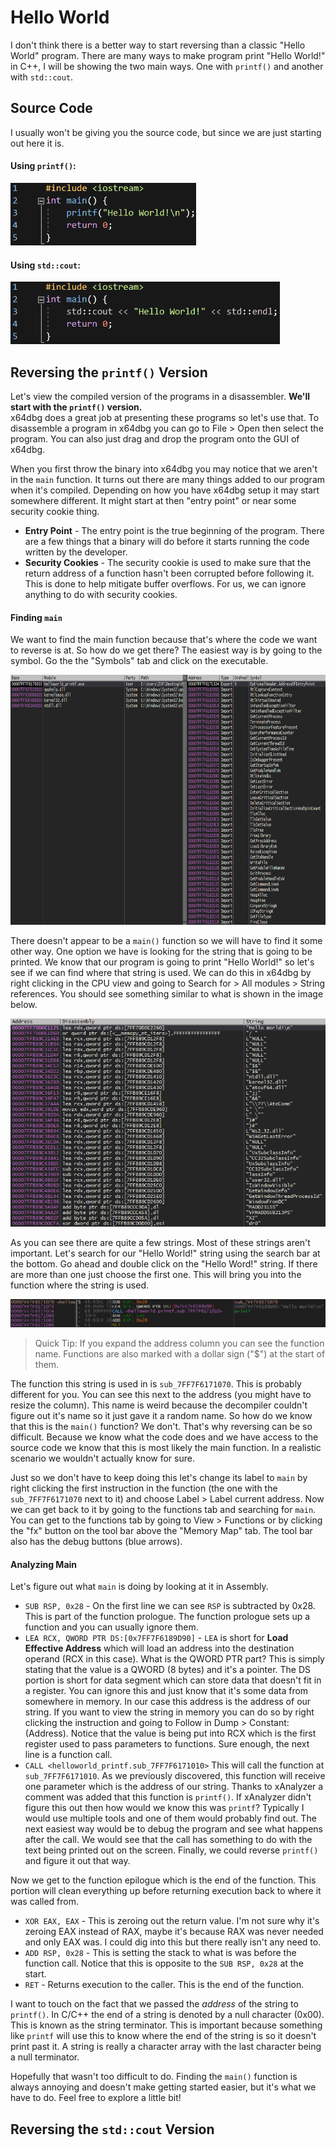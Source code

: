 # Hello World
I don't think there is a better way to start reversing than a classic "Hello World" program. There are many ways to make program print "Hello World!" in C++, I will be showing the two main ways. One with `printf()` and another with `std::cout`.

## Source Code
I usually won't be giving you the source code, but since we are just starting out here it is.
#### Using `printf()`:
<p>
  <img height="100" src="[ignore]/HelloWorldPrintf.png">
</p>

#### Using `std::cout`:
<p>
  <img height="100" src="[ignore]/HelloWorldCout.png">
</p>

## Reversing the `printf()` Version
Let's view the compiled version of the programs in a disassembler. **We'll start with the `printf()` version.**  
x64dbg does a great job at presenting these programs so let's use that. To disassemble a program in x64dbg you can go to File > Open then select the program. You can also just drag and drop the program onto the GUI of x64dbg.

When you first throw the binary into x64dbg you may notice that we aren't in the `main` function. It turns out there are many things added to our program when it's compiled. Depending on how you have x64dbg setup it may start somewhere different. It might start at then "entry point" or near some security cookie thing. 
* **Entry Point** - The entry point is the true beginning of the program. There are a few things that a binary will do before it starts running the code written by the developer.
* **Security Cookies** - The security cookie is used to make sure that the return address of a function hasn't been corrupted before following it. This is done to help mitigate buffer overflows. For us, we can ignore anything to do with security cookies.

#### Finding `main`
We want to find the main function because that's where the code we want to reverse is at. So how do we get there? The easiest way is by going to the symbol. Go the the "Symbols" tab and click on the executable. 
<p align="center">
  <img height="400" src="[ignore]/PrintfSymbols.png">
</p>

There doesn't appear to be a `main()` function so we will have to find it some other way. One option we have is looking for the string that is going to be printed. We know that our program is going to print "Hello World!" so let's see if we can find where that string is used. We can do this in x64dbg by right clicking in the CPU view and going to Search for > All modules > String references. You should see something similar to what is shown in the image below.

<p align="center">
  <img src="[ignore]/StringReferences.png">
</p>

As you can see there are quite a few strings. Most of these strings aren't important. Let's search for our "Hello World!" string using the search bar at the bottom. Go ahead and double click on the "Hello Word!" string. If there are more than one just choose the first one. This will bring you into the function where the string is used.
<p align="center">
  <img src="[ignore]/PrintfMain.png">
</p>

> Quick Tip: If you expand the address column you can see the function name. Functions are also marked with a dollar sign ("$") at the start of them.

The function this string is used in is `sub_7FF7F6171070`. This is probably different for you. You can see this next to the address (you might have to resize the column). This name is weird because the decompiler couldn't figure out it's name so it just gave it a random name. So how do we know that this is the `main()` function? We don't. That's why reversing can be so difficult. Because we know what the code does and we have access to the source code we know that this is most likely the main function. In a realistic scenario we wouldn't actually know for sure.

Just so we don't have to keep doing this let's change its label to `main` by right clicking the first instruction in the function (the one with the `sub_7FF7F6171070` next to it) and choose Label > Label current address. Now we can get back to it by going to the functions tab and searching for `main`. You can get to the functions tab by going to View > Functions or by clicking the "fx" button on the tool bar above the "Memory Map" tab. The tool bar also has the debug buttons (blue arrows).

#### Analyzing Main
Let's figure out what `main` is doing by looking at it in Assembly. 
* `SUB RSP, 0x28` - On the first line we can see `RSP` is subtracted by 0x28. This is part of the function prologue. The function prologue sets up a function and you can usually ignore them.
* `LEA RCX, QWORD PTR DS:[0x7FF7F6189D90]` - `LEA` is short for **Load Effective Address** which will load an address into the destination operand (RCX in this case). What is the QWORD PTR part? This is simply stating that the value is a QWORD (8 bytes) and it's a pointer. The DS portion is short for data segment which can store data that doesn't fit in a register. You can ignore this and just know that it's some data from somewhere in memory. In our case this address is the address of our string. If you want to view the string in memory you can do so by right clicking the instruction and going to Follow in Dump > Constant: (Address). Notice that the value is being put into RCX which is the first register used to pass parameters to functions. Sure enough, the next line is a function call.
* `CALL <helloworld_printf.sub_7FF7F6171010>` This will call the function at `sub_7FF7F6171010`. As we previously discovered, this function will receive one parameter which is the address of our string. Thanks to xAnalyzer a comment was added that this function is `printf()`. If xAnalyzer didn't figure this out then how would we know this was `printf`? Typically I would use multiple tools and one of them would probably find out. The next easiest way would be to debug the program and see what happens after the call. We would see that the call has something to do with the text being printed out on the screen. Finally, we could reverse `printf()` and figure it out that way.

Now we get to the function epilogue which is the end of the function. This portion will clean everything up before returning execution back to where it was called from.

* `XOR EAX, EAX` - This is zeroing out the return value. I'm not sure why it's zeroing EAX instead of RAX, maybe it's because RAX was never needed and only EAX was. I could dig into this but there really isn't any need to.
* `ADD RSP, 0x28` - This is setting the stack to what is was before the function call. Notice that this is opposite to the `SUB RSP, 0x28` at the start.
* `RET` - Returns execution to the caller. This is the end of the function.

I want to touch on the fact that we passed the *address* of the string to `printf()`. In C/C++ the end of a string is denoted by a null character (0x00). This is known as the string terminator. This is important because something like `printf` will use this to know where the end of the string is so it doesn't print past it. A string is really a character array with the last character being a null terminator.

Hopefully that wasn't too difficult to do. Finding the `main()` function is always annoying and doesn't make getting started easier, but it's what we have to do. Feel free to explore a little bit!

## Reversing the `std::cout` Version